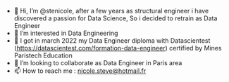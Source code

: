 - 👋 Hi, I’m @stenicole, after a few years as structural engineer i have discovered a passion for Data Science, So i decided to retrain as Data Engineer
- 👀 I’m interested in Data Engineering
- 🌱 I got in march 2022 my Data Engineer diploma with Datascientest (https://datascientest.com/formation-data-engineer) certified by Mines Paristech Education
- 💞️ I’m looking to collaborate as Data Engineer in Paris area
- 📫 How to reach me : nicole.steve@hotmail.fr

<!---
stenicole/stenicole is a ✨ special ✨ repository because its `README.md` (this file) appears on your GitHub profile.
You can click the Preview link to take a look at your changes.
--->
